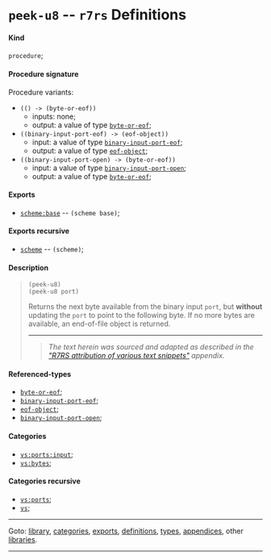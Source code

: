 

<a id='definition__r7rs__peek-u8'></a>

# `peek-u8` -- `r7rs` Definitions


<a id='definition__r7rs__peek-u8__kind'></a>

#### Kind

`procedure`;


<a id='definition__r7rs__peek-u8__procedure-signature'></a>

#### Procedure signature

Procedure variants:
 * `(() -> (byte-or-eof))`
   * inputs: none;
   * output: a value of type [`byte-or-eof`](../../r7rs/types/byte-or-eof.md#type__r7rs__byte-or-eof);
 * `((binary-input-port-eof) -> (eof-object))`
   * input: a value of type [`binary-input-port-eof`](../../r7rs/types/binary-input-port-eof.md#type__r7rs__binary-input-port-eof);
   * output: a value of type [`eof-object`](../../r7rs/types/eof-object.md#type__r7rs__eof-object);
 * `((binary-input-port-open) -> (byte-or-eof))`
   * input: a value of type [`binary-input-port-open`](../../r7rs/types/binary-input-port-open.md#type__r7rs__binary-input-port-open);
   * output: a value of type [`byte-or-eof`](../../r7rs/types/byte-or-eof.md#type__r7rs__byte-or-eof);


<a id='definition__r7rs__peek-u8__exports'></a>

#### Exports

 * [`scheme:base`](../../r7rs/exports/scheme_3a_base.md#export__r7rs__scheme_3a_base) -- `(scheme base)`;


<a id='definition__r7rs__peek-u8__exports-recursive'></a>

#### Exports recursive

 * [`scheme`](../../r7rs/exports/scheme.md#export__r7rs__scheme) -- `(scheme)`;


<a id='definition__r7rs__peek-u8__description'></a>

#### Description

> ````
> (peek-u8)
> (peek-u8 port)
> ````
> 
> 
> Returns the next byte available from the binary input `port`,
> but **without** updating the `port` to point to the following
> byte.  If no more bytes are available, an end-of-file object is returned.
> 
> 
> ----
> > *The text herein was sourced and adapted as described in the ["R7RS attribution of various text snippets"](../../r7rs/appendices/attribution.md#appendix__r7rs__attribution) appendix.*


<a id='definition__r7rs__peek-u8__referenced-types'></a>

#### Referenced-types

 * [`byte-or-eof`](../../r7rs/types/byte-or-eof.md#type__r7rs__byte-or-eof);
 * [`binary-input-port-eof`](../../r7rs/types/binary-input-port-eof.md#type__r7rs__binary-input-port-eof);
 * [`eof-object`](../../r7rs/types/eof-object.md#type__r7rs__eof-object);
 * [`binary-input-port-open`](../../r7rs/types/binary-input-port-open.md#type__r7rs__binary-input-port-open);


<a id='definition__r7rs__peek-u8__categories'></a>

#### Categories

 * [`vs:ports:input`](../../r7rs/categories/vs_3a_ports_3a_input.md#category__r7rs__vs_3a_ports_3a_input);
 * [`vs:bytes`](../../r7rs/categories/vs_3a_bytes.md#category__r7rs__vs_3a_bytes);


<a id='definition__r7rs__peek-u8__categories-recursive'></a>

#### Categories recursive

 * [`vs:ports`](../../r7rs/categories/vs_3a_ports.md#category__r7rs__vs_3a_ports);
 * [`vs`](../../r7rs/categories/vs.md#category__r7rs__vs);

----

Goto: [library](../../r7rs/_index.md#library__r7rs), [categories](../../r7rs/categories/_index.md#toc__r7rs__categories), [exports](../../r7rs/exports/_index.md#toc__r7rs__exports), [definitions](../../r7rs/definitions/_index.md#toc__r7rs__definitions), [types](../../r7rs/types/_index.md#toc__r7rs__types), [appendices](../../r7rs/appendices/_index.md#toc__r7rs__appendices), other [libraries](../../_libraries.md#toc__libraries).

----

